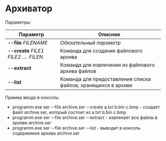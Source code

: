 # Архиватор

Параметры:

| Параметр | Описние |
|---|---|
|**--file**  *FILENAME*|*Обязательный параметр*|Имя файлового архива с которым будет работать архиватор|
|**--create** *FILE1 FILE2 …. FILEN*|Команда для создания файлового архива|
|**--extract**|Команда для извлечения из файлового архива файлов|
|**--list**|Команда для предоставления списка файлов, хранящихся в архиве|

Пример ввода в консоль:
+ programm.exe ser --file archive.ser --create a.txt b.bin c.bmp - создает файл archive.ser, который состоит из  a.txt b.bin c.bmp
+ programm.exe ser --file archive.ser --extract - извлекает все файлы в архиве archive.ser
+ programm.exe ser --file archive.ser --list - выводит в консоль содержимое архива archive.ser
